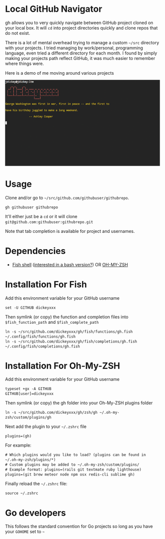 Local GitHub Navigator
======================

gh allows you to very quickly navigate between GitHub project cloned on your
local box. It will `cd` into project directories quickly and clone repos that do
not exist.

There is a lot of mental overhead trying to manage a custom `~/src` directory with your projects. I tried managing by work/personal, programming language, even tried a different directory for each month. I found by simply making your projects path reflect GitHub, it was much easier to remember where things were.

Here is a demo of me moving around various projects

![demo](demo.gif)

Usage
=====

Clone and/or go to `~/src/github.com/githubuser/githubrepo`.

```
gh githubuser githubrepo
```

It'll either just be a `cd` or it will clone `git@github.com:githubuser:githubrepo.git`

Note that tab completion is available for project and usernames.

Dependencies
============

* [Fish shell](http://fishshell.com/) ([interested in a bash version?](https://github.com/dickeyxxx/gh/issues)) OR [OH-MY-ZSH](http://ohmyz.sh/)


Installation For Fish
=====================

Add this environment variable for your GitHub username

    set -U GITHUB dickeyxxx

Then symlink (or copy) the function and completion files into `$fish_function_path` and `$fish_complete_path`

    ln -s ~/src/github.com/dickeyxxx/gh/fish/functions/gh.fish ~/.config/fish/functions/gh.fish
    ln -s ~/src/github.com/dickeyxxx/gh/fish/completions/gh.fish ~/.config/fish/completions/gh.fish

Installation For Oh-My-ZSH
==========================

Add this environment variable for your GitHub username

    typeset +gx -A GITHUB
    GITHUB[user]=dickeyxxx

Then symlink (or copy) the gh folder into your Oh-My-ZSH plugins folder

    ln -s ~/src/github.com/dickeyxxx/gh/zsh/gh ~/.oh-my-zsh/custom/plugins/gh

Next add the plugin to your `~/.zshrc` file

    plugins=(gh)

For example:

```
# Which plugins would you like to load? (plugins can be found in ~/.oh-my-zsh/plugins/*)
# Custom plugins may be added to ~/.oh-my-zsh/custom/plugins/
# Example format: plugins=(rails git textmate ruby lighthouse)
plugins=(git brew meteor node npm osx redis-cli sublime gh)

```

Finally reload the `~/.zshrc` file:

    source ~/.zshrc

Go developers
=============

This follows the standard convention for Go projects so long as you have your
`GOHOME` set to `~`